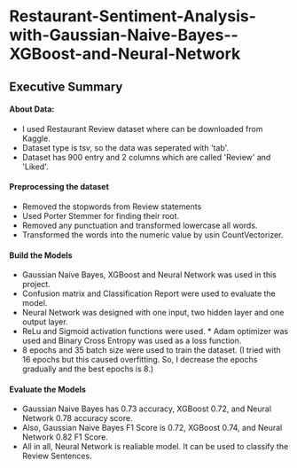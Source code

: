 # Restaurant-Sentiment-Analysis-with-Gaussian-Naive-Bayes--XGBoost-and-Neural-Network

## Executive Summary  

#### About Data:  

* I used Restaurant Review dataset where can be downloaded from Kaggle.  
* Dataset type is tsv, so the data was seperated with 'tab'. 
* Dataset has 900 entry and 2 columns which are called 'Review' and 'Liked'.  

#### Preprocessing the dataset  

* Removed the stopwords from Review statements 
* Used Porter Stemmer for finding their root. 
* Removed any punctuation and transformed lowercase all words. 
* Transformed the words into the numeric value by usin CountVectorizer.  

#### Build the Models  

* Gaussian Naive Bayes, XGBoost and Neural Network was used in this project. 
* Confusion matrix and Classification Report were used to evaluate the model. 
* Neural Network was designed with one input, two hidden layer and one output layer. 
* ReLu and Sigmoid activation functions were used. * Adam optimizer was used and Binary Cross Entropy was used as a loss function. 
* 8 epochs and 35 batch size were used to train the dataset. (I tried with 16 epochs but this caused overfitting. So, I decrease the epochs gradually and the best epochs is 8.)  

#### Evaluate the Models  

* Gaussian Naive Bayes has 0.73 accuracy, XGBoost 0.72, and Neural Network 0.78 accuracy score. 
* Also, Gaussian Naive Bayes F1 Score is 0.72, XGBoost 0.74, and Neural Network 0.82 F1 Score. 
* All in all, Neural Network is realiable model. It can be used to classify the Review Sentences.
